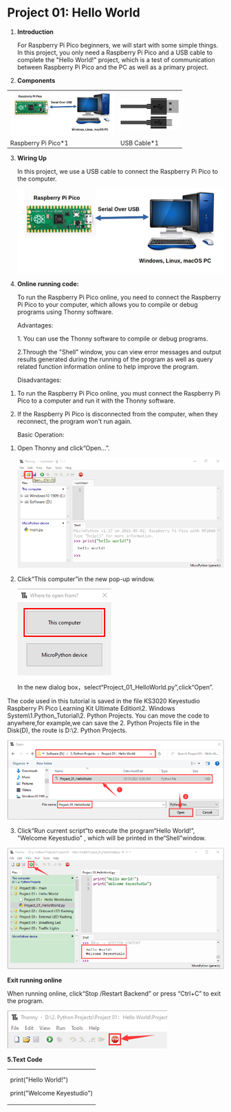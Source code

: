 # Project 01: Hello World

1.  **Introduction**
    
    For Raspberry Pi Pico beginners, we will start with some simple
    things. In this project, you only need a Raspberry Pi Pico and a USB
    cable to complete the "Hello World\!" project, which is a test of
    communication between Raspberry Pi Pico and the PC as well as a
    primary project.

2.  **Components**

<table>
<tbody>
<tr class="odd">
<td><img src="https://raw.githubusercontent.com/keyestudio/KS3020-KS3020F-Keyestudio-Raspberry-Pi-Pico-Ultimate-Starter-Kit-Python/master/media/8ea81d60b8e2132c358041235490b7d5.jpeg" style="width:2.52639in;height:1.07222in" /></td>
<td><img src="https://raw.githubusercontent.com/keyestudio/KS3020-KS3020F-Keyestudio-Raspberry-Pi-Pico-Ultimate-Starter-Kit-Python/master/media/3bdcc62cfa661d2b860a76e28537e21e.png" style="width:1.41667in;height:0.76042in" /></td>
</tr>
<tr class="even">
<td>Raspberry Pi Pico*1</td>
<td>USB Cable*1</td>
</tr>
</tbody>
</table>

3.  **Wiring Up**
    
    In this project, we use a USB cable to connect the Raspberry Pi Pico
    to the computer.
    
    ![](/media/8ea81d60b8e2132c358041235490b7d5.jpeg)

4.  **Online running code:**
    
    To run the Raspberry Pi Pico online, you need to connect the
    Raspberry Pi Pico to your computer, which allows you to compile or
    debug programs using Thonny software.  
    
    Advantages:
    
    1\. You can use the Thonny software to compile or debug programs.
    
    2.Through the "Shell" window, you can view error messages and output
    results generated during the running of the program as well as query
    related function information online to help improve the program.  
    
    Disadvantages:

<!-- end list -->

1.  To run the Raspberry Pi Pico online, you must connect the Raspberry
    Pi Pico to a computer and run it with the Thonny software.  

<!-- end list -->

2.  If the Raspberry Pi Pico is disconnected from the computer, when
    they reconnect, the program won't run again.  
    
    Basic Operation:

<!-- end list -->

1.  Open Thonny and click“Open...”.
    
    ![](/media/b65264767d6ff04d5f3530b8eebe218c.png)

2.  Click“This computer”in the new pop-up window.
    
    ![](/media/5bdbc66ef89b41a53e46696c07b2c282.png)
    
    In the new dialog
    box，select“Project\_01\_HelloWorld.py”,click“Open”.

The code used in this tutorial is saved in the file KS3020 Keyestudio
Raspberry Pi Pico Learning Kit Ultimate Edition\\2. Windows
System\\1.Python\_Tutorial\\2. Python Projects. You can move the code to
anywhere,for example,we can save the 2. Python Projects file in the
Disk(D), the route is D:\\2. Python Projects.

![](/media/9b61f563870ec1235e6cc48ca748cec5.png)

3.  Click“Run current script”to execute the program“Hello World\!”,
    "Welcome Keyestudio" , which will be printed in the“Shell”window.

![](/media/39eb24657c5733544944dd643640a61d.png)

**Exit running online**

When running online, click“Stop /Restart Backend” or press “Ctrl+C” to
exit the program.  

![](/media/dc2a210535724a7d601b5ad8b02ca8ed.png)

**5.Text Code**

<table>
<tbody>
<tr class="odd">
<td><p>print("Hello World!")</p>
<p>print("Welcome Keyestudio")</p></td>
</tr>
</tbody>
</table>
